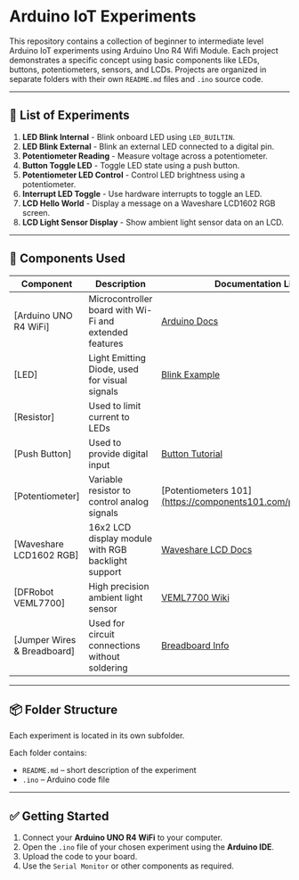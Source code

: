 # Arduino IoT Experiments

This repository contains a collection of beginner to intermediate level Arduino IoT experiments using Arduino Uno R4 Wifi Module. Each project demonstrates a specific concept using basic components like LEDs, buttons, potentiometers, sensors, and LCDs. Projects are organized in separate folders with their own `README.md` files and `.ino` source code.

---

## 🔧 List of Experiments

1. **LED Blink Internal** - Blink onboard LED using `LED_BUILTIN`.
2. **LED Blink External** - Blink an external LED connected to a digital pin.
3. **Potentiometer Reading** - Measure voltage across a potentiometer.
4. **Button Toggle LED** - Toggle LED state using a push button.
5. **Potentiometer LED Control** - Control LED brightness using a potentiometer.
6. **Interrupt LED Toggle** - Use hardware interrupts to toggle an LED.
7. **LCD Hello World** - Display a message on a Waveshare LCD1602 RGB screen.
8. **LCD Light Sensor Display** - Show ambient light sensor data on an LCD.

---

## 🧰 Components Used

| Component                          | Description                                               | Documentation Link |
|-----------------------------------|-----------------------------------------------------------|---------------------|
| [Arduino UNO R4 WiFi] | Microcontroller board with Wi-Fi and extended features     | [Arduino Docs](https://docs.arduino.cc/hardware/uno-r4-wifi) |
| [LED]     | Light Emitting Diode, used for visual signals              | [Blink Example](https://docs.arduino.cc/built-in-examples/basics/Blink/) |
| [Resistor]                   | Used to limit current to LEDs                              | |
| [Push Button] | Used to provide digital input                             | [Button Tutorial](https://www.arduino.cc/en/Tutorial/BuiltInExamples/Button) |
| [Potentiometer]        | Variable resistor to control analog signals                | [Potentiometers 101][(https://components101.com/potentiometers)](https://docs.arduino.cc/learn/electronics/potentiometer-basics/) |
| [Waveshare LCD1602 RGB] | 16x2 LCD display module with RGB backlight support        | [Waveshare LCD Docs](https://www.waveshare.com/wiki/LCD1602_RGB_Module) |
| [DFRobot VEML7700] | High precision ambient light sensor                       | [VEML7700 Wiki](https://wiki.dfrobot.com/VEML7700_Lux_Sensor_SKU_SEN0364) |
| [Jumper Wires & Breadboard] | Used for circuit connections without soldering            | [Breadboard Info](https://components101.com/misc/breadboard) |

---

## 📦 Folder Structure

Each experiment is located in its own subfolder.


Each folder contains:
- `README.md` – short description of the experiment
- `.ino` – Arduino code file

---

## ✅ Getting Started

1. Connect your **Arduino UNO R4 WiFi** to your computer.
2. Open the `.ino` file of your chosen experiment using the **Arduino IDE**.
3. Upload the code to your board.
4. Use the `Serial Monitor` or other components as required.

